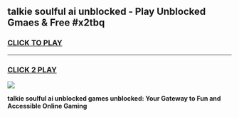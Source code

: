 
## talkie soulful ai unblocked - Play Unblocked Gmaes & Free #x2tbq
<h3>
<a href="https://news.freeplayer.one?title=talkie_soulful_ai_unblocked&ref=24F">CLICK TO PLAY</a></h3>
<hr>

<h3>
<a href="https://news.freeplayer.one?title=talkie_soulful_ai_unblocked&ref=24F">CLICK 2 PLAY</a>
  
</h3>

<a href="https://news.freeplayer.one?title=talkie_soulful_ai_unblocked&ref=24F/"><img src="https://clearcache.store/games.png"></a>


**talkie soulful ai unblocked games unblocked: Your Gateway to Fun and Accessible Online Gaming**
